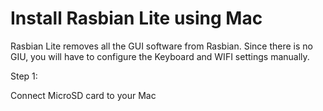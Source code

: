# Install Rasbian Lite using Mac

Rasbian Lite removes all the GUI software from Rasbian. Since there is no GIU, you will have to configure the Keyboard and WIFI settings manually.

Step 1: 

Connect MicroSD card to your Mac


